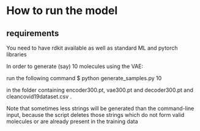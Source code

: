 # How to run the model

## requirements
You need to have rdkit available as well as standard ML and pytorch libraries

In order to generate (say) 10 molecules using the VAE:

run the following command
$ python generate_samples.py 10

in the folder containing encoder300.pt, vae300.pt and decoder300.pt and cleancovid19dataset.csv .

Note that sometimes less strings will be generated than the command-line input, because the script deletes those strings which do not form valid molecules or are already present in the training data

